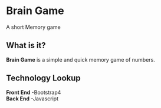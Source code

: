 # Brain Game  
A short Memory game   
## What is it?  
**Brain Game** is a simple and quick memory game of numbers.      
## Technology Lookup  
**Front End** -Bootstrap4   
**Back End** -Javascript
